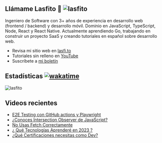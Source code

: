 
## Llámame Lasfito 👋 <img src="https://komarev.com/ghpvc/?username=lasfito&label=Profile%20views&color=0e75b6&style=flat" alt="lasfito" /> 

Ingeniero de Software con 3+ años de experiencia en desarrollo web (frontend / backend) y desarrollo móvil. Dominio en JavaScript, TypeScript, Node, React y React Native. Actualmente aprendiendo Go, trabajando en construir un proyecto SaaS y creando tutoriales en español sobre desarrollo web.

  - Revisa mi sitio web en [lasfi.to](https://lasfi.to)
  - Tutoriales sin relleno en [YouTube](https://www.youtube.com/channel/UCwfeUZwjfNsIFqFURiqkLSw)
  - Suscríbete a <a href="http://lasfi.to/1-2-3/"  target="_blank"> mi boletín </a>
   

## Estadísticas [![wakatime](https://wakatime.com/badge/user/5f64052e-88c6-4b16-a87a-e9f52142e69a.svg)](https://wakatime.com/@5f64052e-88c6-4b16-a87a-e9f52142e69a)


<img align="center" src="https://github-readme-stats.vercel.app/api/top-langs?username=lasfito&show_icons=true&locale=es&layout=compact&langs_count=4&theme=nord&custom_title=Stack+según+GitHub" alt="lasfito" /> 

## Videos recientes
<!-- BLOG-POST-LIST:START -->
- [E2E Testing con GitHub actions y Playwright](https://www.youtube.com/watch?v=S4nIcfLyGSY)
- [¿Conoces Intersection Observer de JavaScript?](https://www.youtube.com/watch?v=8XfRA7VOJE4)
- [No Usas Fetch Correctamente](https://www.youtube.com/watch?v=hufMn9dI_BU)
- [¿ Qué Tecnologías Aprenderé en 2023 ?](https://www.youtube.com/watch?v=DfUWoixvFVo)
- [¿Qué Certificaciones necesitas como Dev?](https://www.youtube.com/watch?v=pKpfzatkqmA)
<!-- BLOG-POST-LIST:END -->











  

